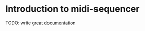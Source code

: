 # Introduction to midi-sequencer

TODO: write [great documentation](http://jacobian.org/writing/what-to-write/)

